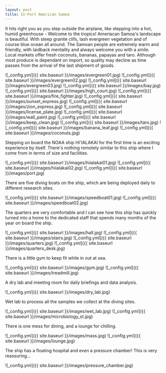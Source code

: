 ```yaml
---
layout: post
title: In-Port American Samoa
---
```


It hits right you as you step outside the airplane, like stepping into a hot, humid greenhouse - Welcome to the tropics!
Ameriacan Samoa's landscape is beautiful. With steep granite clifs, lash evergreen vegetation and of course blue ocean all around.
The Samoan people are extremely warm and friendly, with laidback mentality and always welcome you with a smile.
Local markets offer fresh coconuts, bananas, papayas and taro. Although most produce is dependant on import, so quality may decline as time passes from the arrival of the last shipment of goods.

![_config.yml]({{ site.baseurl }}/images/evergreen01.jpg)
![_config.yml]({{ site.baseurl }}/images/evergreen02.jpg)
![_config.yml]({{ site.baseurl }}/images/evergreen03.jpg)
![_config.yml]({{ site.baseurl }}/images/bay.jpg)
![_config.yml]({{ site.baseurl }}/images/high_court.jpg)
![_config.yml]({{ site.baseurl }}/images/fire_fighter.jpg)
![_config.yml]({{ site.baseurl }}/images/sunset_express.jpg)
![_config.yml]({{ site.baseurl }}/images/zion_express.jpg)
![_config.yml]({{ site.baseurl }}/images/license_plate.jpg)
![_config.yml]({{ site.baseurl }}/images/wall_paint.jpg)
![_config.yml]({{ site.baseurl }}/images/keep_clean.jpg)
![_config.yml]({{ site.baseurl }}/images/taro.jpg)
![_config.yml]({{ site.baseurl }}/images/banana_leaf.jpg)
![_config.yml]({{ site.baseurl }}/images/coconuts.jpg)

Stepping on board the NOAA ship HI'IALAKAI for the first time is an exciting experience by itself. There's nothing remotely similar to this ship where I come from in terms of size and facilities.

![_config.yml]({{ site.baseurl }}/images/hiialakai01.jpg)
![_config.yml]({{ site.baseurl }}/images/hiialakai02.jpg)
![_config.yml]({{ site.baseurl }}/images/port.jpg)

There are five diving boats on the ship, which are being deployed daily to different research sites.

![_config.yml]({{ site.baseurl }}/images/speedboat01.jpg)
![_config.yml]({{ site.baseurl }}/images/speedboat02.jpg)


The quarters are very comfortable and I can see how this ship has quickly turned into a home to the dedicated staff that spends many months of the year on board the ship.

![_config.yml]({{ site.baseurl }}/images/hall.jpg)
![_config.yml]({{ site.baseurl }}/images/stairs.jpg)
![_config.yml]({{ site.baseurl }}/images/quarters.jpg)
![_config.yml]({{ site.baseurl }}/images/quarters_desk.jpg)

There is a little gym to keep fit while in out at sea.

![_config.yml]({{ site.baseurl }}/images/gym.jpg)
![_config.yml]({{ site.baseurl }}/images/treadmill.jpg)

A dry lab and meeting room for daily briefings and data analysis.

![_config.yml]({{ site.baseurl }}/images/dry_lab.jpg)

Wet lab to process all the samples we collect at the diving sites.

![_config.yml]({{ site.baseurl }}/images/wet_lab.jpg)
![_config.yml]({{ site.baseurl }}/images/microbiology_st.jpg)

There is one mess for dining, and a lounge for chilling.

![_config.yml]({{ site.baseurl }}/images/mass.jpg)
![_config.yml]({{ site.baseurl }}/images/lounge.jpg)

The ship has a floating hospital and even a pressure chamber! This is very reassuring...

![_config.yml]({{ site.baseurl }}/images/pressure_chamber.jpg)


